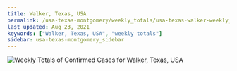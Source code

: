 ```yaml
---
title: Walker, Texas, USA
permalink: /usa-texas-montgomery/weekly_totals/usa-texas-walker-weekly_totals.html
last_updated: Aug 23, 2021
keywords: ["Walker, Texas, USA", "weekly totals"]
sidebar: usa-texas-montgomery_sidebar
---
```


![Weekly Totals of Confirmed Cases for Walker, Texas, USA](/covid_tracker/images/graphs/usa-texas-walker-weekly_totals_graph.png)
